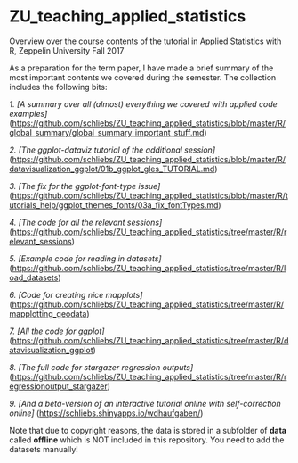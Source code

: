 # ZU_teaching_applied_statistics
Overview over the course contents of the tutorial in Applied Statistics with R, Zeppelin University Fall 2017

As a preparation for the term paper, I have made a brief summary of the most important contents we covered during the semester. 
The collection includes the following bits: 

*1. [A summary over all (almost) everything we covered with applied code examples]* (https://github.com/schliebs/ZU_teaching_applied_statistics/blob/master/R/global_summary/global_summary_important_stuff.md)

*2. [The ggplot-dataviz tutorial of the additional session]* (https://github.com/schliebs/ZU_teaching_applied_statistics/blob/master/R/datavisualization_ggplot/01b_ggplot_gles_TUTORIAL.md)

*3. [The fix for the ggplot-font-type issue]* (https://github.com/schliebs/ZU_teaching_applied_statistics/blob/master/R/tutorials_help/ggplot_themes_fonts/03a_fix_fontTypes.md)

*4. [The code for all the relevant sessions]* (https://github.com/schliebs/ZU_teaching_applied_statistics/tree/master/R/relevant_sessions)

*5. [Example code for reading in datasets]* (https://github.com/schliebs/ZU_teaching_applied_statistics/tree/master/R/load_datasets)

*6. [Code for creating nice mapplots]* (https://github.com/schliebs/ZU_teaching_applied_statistics/tree/master/R/mapplotting_geodata)

*7. [All the code for ggplot]* (https://github.com/schliebs/ZU_teaching_applied_statistics/tree/master/R/datavisualization_ggplot)

*8. [The full code for stargazer regression outputs]* (https://github.com/schliebs/ZU_teaching_applied_statistics/tree/master/R/regressionoutput_stargazer) 

*9. [And a beta-version of an interactive tutorial online with self-correction online]* (https://schliebs.shinyapps.io/wdhaufgaben/)

Note that due to copyright reasons, the data is stored in a subfolder of **data** called **offline** which is NOT included in this repository. You need to add the datasets manually! 
